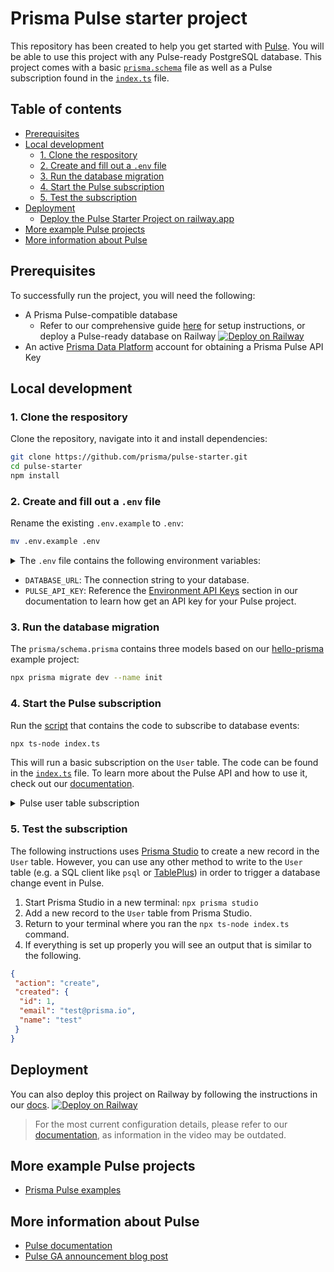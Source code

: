 # Prisma Pulse starter project

This repository has been created to help you get started with [Pulse](https://prisma.io/pulse). You will be able to use this project with any Pulse-ready PostgreSQL database. This project comes with a basic [`prisma.schema`](./prisma/schema.prisma) file as well as a Pulse subscription found in the [`index.ts`](./index.ts) file.

## Table of contents

- [Prerequisites](#prerequisites)
- [Local development](#local-development)
  - [1. Clone the respository](#1-clone-the-respository)
  - [2. Create and fill out a `.env` file](#2-create-and-fill-out-a-env-file)
  - [3. Run the database migration](#3-run-the-database-migration)
  - [4. Start the Pulse subscription](#4-start-the-pulse-subscription)
  - [5. Test the subscription](#5-test-the-subscription)
- [Deployment](#deployment)
  - [Deploy the Pulse Starter Project on railway.app](#deploy-the-pulse-starter-project-on-railwayapp)
- [More example Pulse projects](#more-example-pulse-projects)
- [More information about Pulse](#more-information-about-pulse)

## Prerequisites

To successfully run the project, you will need the following:

- A Prisma Pulse-compatible database
  - Refer to our comprehensive guide [here](https://www.prisma.io/docs/pulse/database-setup) for setup instructions, or deploy a Pulse-ready database on Railway [![Deploy on Railway](https://railway.app/button.svg)](https://railway.app/template/pulse-pg?referralCode=VQ09uv)
- An active [Prisma Data Platform](https://pris.ly/pdp) account for obtaining a Prisma Pulse API Key
  
## Local development

### 1. Clone the respository

Clone the repository, navigate into it and install dependencies:

```bash
git clone https://github.com/prisma/pulse-starter.git
cd pulse-starter
npm install
```

### 2. Create and fill out a `.env` file

Rename the existing `.env.example` to `.env`:

```bash
mv .env.example .env
```

<details><summary>The <code>.env</code> file contains the following environment variables:</summary>

    DATABASE_URL=""
    PULSE_API_KEY=""

</details>

- `DATABASE_URL`: The connection string to your database.
- `PULSE_API_KEY`: Reference the [Environment API Keys](https://www.prisma.io/docs/platform/concepts/environments#api-keys) section in our documentation to learn how get an API key for your Pulse project.

### 3. Run the database migration

The `prisma/schema.prisma` contains three models based on our [hello-prisma](https://www.prisma.io/docs/getting-started/setup-prisma/start-from-scratch/relational-databases/using-prisma-migrate-typescript-postgresql) example project:

```bash
npx prisma migrate dev --name init
```

### 4. Start the Pulse subscription

Run the [script](./index.ts) that contains the code to subscribe to database events:

```bash
npx ts-node index.ts
```

This will run a basic subscription on the `User` table. The code can be found in the [`index.ts`](./index.ts) file. To learn more about the Pulse API and how to use it, check out our [documentation](https://www.prisma.io/docs/data-platform/pulse/api-reference#subscribe).

<details><summary>Pulse user table subscription</summary>

```ts
async function main() {
 const subscription = await prisma.user.subscribe();

 if (subscription instanceof Error) {
  throw subscription;
 }

 for await (const event of subscription) {
  console.log("just received an event:", event);
 }
}
```

</details>

### 5. Test the subscription

The following instructions uses [Prisma Studio](https://www.prisma.io/studio) to create a new record in the `User` table. However, you can use any other method to write to the `User` table (e.g. a SQL client like `psql` or [TablePlus](https://tableplus.com/)) in order to trigger a database change event in Pulse.

1. Start Prisma Studio in a new terminal: `npx prisma studio`
2. Add a new record to the `User` table from Prisma Studio.
3. Return to your terminal where you ran the `npx ts-node index.ts` command.
4. If everything is set up properly you will see an output that is similar to the following.

```json
{
 "action": "create",
 "created": {
  "id": 1,
  "email": "test@prisma.io",
  "name": "test"
 }
}
```

## Deployment

You can also deploy this project on Railway by following the instructions in our [docs](https://www.prisma.io/docs/pulse/database-setup/railway#setup-with-template-prisma-pulse-db--app).
[![Deploy on Railway](https://railway.app/button.svg)](https://railway.app/template/pulse-starter?referralCode=VQ09uv)


>  For the most current configuration details, please refer to our [documentation](https://www.prisma.io/docs/pulse/database-setup/railway), as information in the video may be outdated.

## More example Pulse projects

- [Prisma Pulse examples](https://pris.ly/pulse-examples)

## More information about Pulse

- [Pulse documentation](https://pris.ly/pulse-docs)
- [Pulse GA announcement blog post](https://pris.ly/gh/pulse-ga)
